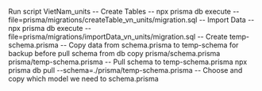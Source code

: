 Run script VietNam_units
-- Create Tables --
npx prisma db execute --file=prisma/migrations/createTable_vn_units/migration.sql
-- Import Data --
npx prisma db execute --file=prisma/migrations/importData_vn_units/migration.sql
-- Create temp-schema.prisma
-- Copy data from schema.prisma to temp-schema for backup before pull schema from db
copy prisma/schema.prisma prisma/temp-schema.prisma
-- Pull schema to temp-schema.prisma
npx prisma db pull --schema=./prisma/temp-schema.prisma
-- Choose and copy which model we need to schema.prisma
